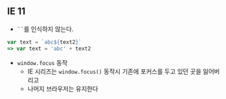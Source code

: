 ## IE 11
- ` `` `를 인식하지 않는다.
```js
var text = `abc${text2}`
=> var text = 'abc' + text2
```

- `window.focus` 동작
  - IE 시리즈는 `window.focus()` 동작시 기존에 포커스를 두고 있던 곳을 잃어버리고
  - 나머지 브라우저는 유지한다
